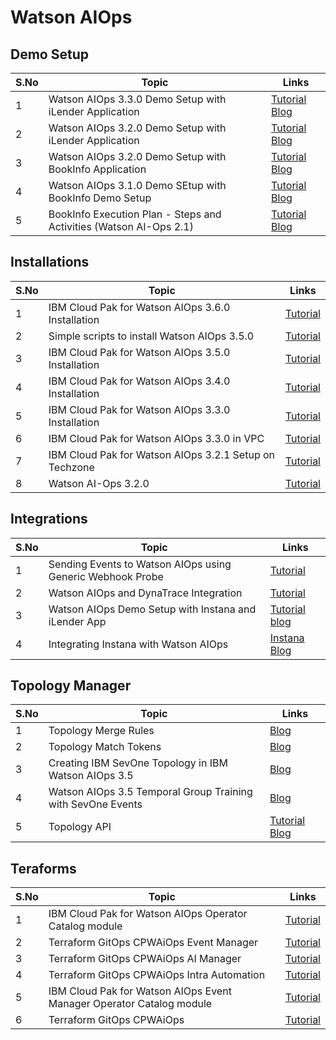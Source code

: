 # Watson AIOps

## Demo Setup

<table>
    <thead>
        <th>S.No</th>
        <th>Topic</th>
        <th>Links</th>
    </thead>
    <tr>
        <td>1</td>
        <td>Watson AIOps 3.3.0 Demo Setup with iLender Application</td>
        <td><a href="https://github.com/GandhiCloudLab/watson-ai-ops-330-guide-ilender">Tutorial</a>
            <a href="https://github.com/GandhiCloudLab/ibm-waiops-330-blog">Blog</a></td>
   </tr>    
    <tr>
        <td>2</td>
        <td> Watson AIOps 3.2.0 Demo Setup with iLender Application</td>
        <td><a href="https://github.com/GandhiCloudLab/watson-ai-ops-320-guide-ilender">Tutorial</a>
            <a href="https://github.com/GandhiCloudLab/ibm-ai-ops-320-blog">Blog</a></td>
   </tr> 
       <tr>
        <td>3</td>
        <td>Watson AIOps 3.2.0 Demo Setup with BookInfo Application</td>
        <td><a href="https://github.com/GandhiCloudLab/watson-ai-ops-320-guide-bookinfo">Tutorial</a>
        <a href="https://github.com/GandhiCloudLab/watson-ai-ops-320-guide">Blog</a></td>
   </tr> 
       <tr>
        <td>4</td>
        <td>Watson AIOps 3.1.0 Demo SEtup with BookInfo Demo Setup</td>
        <td><a href="https://github.com/GandhiCloudLab/watson-ai-ops-310-guide">Tutorial</a>
            <a href="https://github.com/GandhiCloudLab/ibm-ai-ops-310-blog">Blog</a></td>
   </tr>     
    <tr>
        <td>5</td>
        <td>BookInfo Execution Plan - Steps and Activities (Watson AI-Ops 2.1)</td>
        <td>
            <a href="https://github.com/GandhiCloudLab/watson-ai-ops-guide">Tutorial</a>
            <a href="https://github.com/GandhiCloudLab/ibm-ai-ops-blog">Blog</a>
        </td>
   </tr>  
</table>


## Installations

<table>
    <thead>
        <th>S.No</th>
        <th>Topic</th>
        <th>Links</th>
    </thead>
    <tr>
        <td>1</td>
        <td>IBM Cloud Pak for Watson AIOps 3.6.0 Installation </td>
        <td>
        	<a href="https://github.com/GandhiCloudLab/waiops360-install">Tutorial</a>
        </td>
   </tr> 
       <tr>
        <td>2</td>
        <td>Simple scripts to install Watson AIOps 3.5.0 </td>
        <td><a href="https://github.com/GandhiCloudLab/waiops350-install-blog">Tutorial</a></td>
   </tr> 
       <tr>
        <td>3</td>
        <td>IBM Cloud Pak for Watson AIOps 3.5.0 Installation </td>
        <td><a href="https://github.com/GandhiCloudLab/waiops350-install">Tutorial</a></td>
   </tr>     
    <tr>
        <td>4</td>
        <td> IBM Cloud Pak for Watson AIOps 3.4.0 Installation </td>
        <td><a href="https://github.com/GandhiCloudLab/watson-aiops-340-install">Tutorial</a></td>
   </tr>
       <tr>
        <td>5</td>
        <td>IBM Cloud Pak for Watson AIOps 3.3.0 Installation </td>
        <td>
        	<a href="https://github.com/GandhiCloudLab/watson-ai-ops-330-install">Tutorial</a>
        </td>
   </tr> 
       <tr>
        <td>6</td>
        <td>IBM Cloud Pak for Watson AIOps 3.3.0 in VPC </td>
        <td><a href="https://github.com/GandhiCloudLab/watson-aiops-330-vpc-vpn">Tutorial</a></td>
   </tr> 
       <tr>
        <td>7</td>
        <td>IBM Cloud Pak for Watson AIOps 3.2.1 Setup on Techzone </td>
        <td><a href="https://github.com/GandhiCloudLab/waiops-320-setup-on-techzone">Tutorial</a></td>
   </tr>     
    <tr>
        <td>8</td>
        <td>Watson AI-Ops 3.2.0</td>
        <td><a href="https://github.com/GandhiCloudLab/waiops320">Tutorial</a></td>
   </tr> 
</table>



## Integrations
<table>
    <thead>
        <th>S.No</th>
        <th>Topic</th>
        <th>Links</th>
    </thead>
    <tr>
        <td>1</td>
        <td>Sending Events to Watson AIOps using Generic Webhook Probe </td>
        <td><a href="https://github.com/GandhiCloudLab/waiops350-generic-webhook-blog">Tutorial</a></td>
   </tr> 
       <tr>
        <td>2</td>
        <td>Watson AIOps and DynaTrace Integration </td>
        <td><a href="https://github.com/GandhiCloudLab/waiops-dynatrace">Tutorial</a></td>
   </tr>   
   </tr> 
       <tr>
        <td>3</td>
        <td>Watson AIOps Demo Setup with Instana and iLender App </td>
        <td>
            <a href="https://github.com/GandhiCloudLab/watson-ai-ops-instana-ilender">Tutorial</a>
            <a href="https://github.com/GandhiCloudLab/ibm-ai-ops-310-instana-ilender-blog">blog</a>
        </td>
   </tr> 
       <tr>
        <td>4</td>
        <td>Integrating Instana with Watson AIOps </td>
        <td>
            <a href="https://github.com/GandhiCloudLab/watson-ai-ops-instana">Instana</a>
            <a href="https://github.com/GandhiCloudLab/ibm-ai-ops-instana-blog">Blog</a>
        </td>
   </tr>   
</table>


## Topology Manager



<table>
    <thead>
        <th>S.No</th>
        <th>Topic</th>
        <th>Links</th>
    </thead>
    <tr>
        <td>1</td>
        <td>Topology Merge Rules </td>
        <td>
        	<a href="https://github.com/GandhiCloudLab/waiops-topology-merge-rules-blog">Blog</a>
        </td>
   </tr> 
       <tr>
        <td>2</td>
        <td>Topology Match Tokens </td>
        <td><a href="https://github.com/GandhiCloudLab/waiops-topology-match-tokens-blog">Blog</a></td>
   </tr> 
       <tr>
        <td>3</td>
        <td>Creating IBM SevOne Topology in IBM Watson AIOps 3.5 </td>
        <td><a href="https://github.com/GandhiCloudLab/waiops350-sevone-topology-blog">Blog</a></td>
   </tr>     
    <tr>
        <td>4</td>
        <td>Watson AIOps 3.5 Temporal Group Training with SevOne Events </td>
        <td><a href="https://github.com/GandhiCloudLab/waiops350-sevone-temporalgroup-blog">Blog</a></td>
   </tr>
       <tr>
        <td>5</td>
        <td>Topology API </td>
        <td>
        	<a href="https://github.com/GandhiCloudLab/watson-ai-ops-320-topology-api">Tutorial</a>
        	<a href="https://github.com/GandhiCloudLab/watson-ai-ops-320-topology-api-blog">Blog</a>
        </td>
   </tr> 
</table>

## Teraforms




<table>
    <thead>
        <th>S.No</th>
        <th>Topic</th>
        <th>Links</th>
    </thead>
    <tr>
        <td>1</td>
        <td>IBM Cloud Pak for Watson AIOps Operator Catalog module </td>
        <td>
        	<a href="https://github.com/GandhiCloudLab/terraform-gitops-cp-catalogs-waiops-aimgr-draft">Tutorial</a>
        </td>
   </tr> 
       <tr>
        <td>2</td>
        <td>Terraform GitOps CPWAiOps Event Manager </td>
        <td><a href="https://github.com/GandhiCloudLab/terraform-gitops-cp-waiops-eventmgr-draft">Tutorial</a></td>
   </tr> 
       <tr>
        <td>3</td>
        <td>Terraform GitOps CPWAiOps AI Manager </td>
        <td><a href="https://github.com/GandhiCloudLab/terraform-gitops-cp-waiops-aimgr-draft">Tutorial</a></td>
   </tr>     
    <tr>
        <td>4</td>
        <td>Terraform GitOps CPWAiOps Intra Automation </td>
        <td><a href="https://github.com/GandhiCloudLab/terraform-gitops-cp-waiops-infra-automation-draft">Tutorial</a></td>
   </tr>
       <tr>
        <td>5</td>
        <td> IBM Cloud Pak for Watson AIOps Event Manager Operator Catalog module </td>
        <td>
        	<a href="https://github.com/GandhiCloudLab/terraform-gitops-cp-catalogs-waiops-eventmgr-draft">Tutorial</a>
        </td>
   </tr> 
       <tr>
        <td>6</td>
        <td>Terraform GitOps CPWAiOps </td>
        <td>
        	<a href="https://github.com/GandhiCloudLab/terraform-gitops-cp-waiops-draft">Tutorial</a>
        </td>
   </tr>    
   </table>

